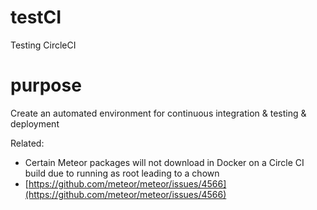 # testCI
Testing CircleCI

# purpose
Create an automated environment for continuous integration & testing & deployment

Related:
 - Certain Meteor packages will not download in Docker on a Circle CI build due to running as root leading to a chown
 - [https://github.com/meteor/meteor/issues/4566](https://github.com/meteor/meteor/issues/4566)
